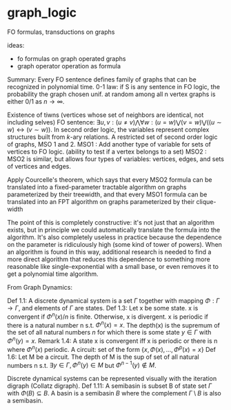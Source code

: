 # graph_logic
FO formulas, transductions on graphs

ideas:
- fo formulas on graph operated graphs
- graph operator operation as formula

Summary: 
Every FO sentence defines family of graphs that can be recognized in polynomial time. 0-1 law: if S is any sentence in FO logic, the probability the graph chosen unif. at random among all n vertex graphs is either 0/1 as $n \rightarrow \infty$. 

Existence of tiwns (vertices whose set of neighbors are identical, not including selves) FO sentence: $\exists u,v : (u \neq v) \bigwedge \forall w: (u=w) \bigvee (v = w) \bigvee ((u \sim w) \leftrightarrow ( v \sim w))$.
In second order logic, the variables represent complex structures built from $k$-ary relations.
A restricted set of second order logic of graphs, MSO 1 and 2. 
MSO1 : Add another type of variable for sets of vertices to FO logic. (ability to test if a vertex belongs to a set)
MSO2 : MSO2 is similar, but allows four types of variables: vertices, edges, and sets of vertices and edges. 

Apply Courcelle's theorem, which says that every MSO2 formula can be translated into a fixed-parameter tractable algorithm on graphs parameterized by their treewidth, and that every MSO1 formula can be translated into an FPT algorithm on graphs parameterized by their clique-width

The point of this is completely constructive: it's not just that an algorithm exists, but in principle we could automatically translate the formula into the algorithm. It's also completely useless in practice because the dependence on the parameter is ridiculously high (some kind of tower of powers). When an algorithm is found in this way, additional research is needed to find a more direct algorithm that reduces this dependence to something more reasonable like single-exponential with a small base, or even removes it to get a polynomial time algorithm. 

From Graph Dynamics:

Def 1.1: A discrete dynamical system is a set $\Gamma$ together with mapping $\Phi: \Gamma \rightarrow \Gamma$, and elements of $\Gamma$ are states.
Def 1.3: Let x be some state. x is convergent if $\Phi^n(x)/n$ is finite. Otherwise, x is divergent. x is periodic if there is a natural number n s.t. $\Phi^n(x)=x$. 
The depth(x) is the supremum of the set of all natural numbers $n$ for which there is some state $y \in \Gamma$ with $\Phi^n(y) = x$. 
Remark 1.4: A state x is convergent iff x is periodic or there is n where $\Phi^n(x)$ periodic.
A circuit: set of the form $\{ x, \Phi(x), ..., \Phi^p(x) = x\}$
Def 1.6: Let M be a circuit. The depth of M is the sup of set of all natural numbers n s.t. $\exists y \in \Gamma, \Phi^n(y) \in M$ but $\Phi^{n-1}(y) \notin M$.

Discrete dynamical systems can be represented visually with the iteration digraph (Collatz digraph). 
Def 1.11: A semibasin is subset B of state set $\Gamma$ with $\Phi(B) \subseteq B$. A basin is a semibasin $B$ where the complement $\Gamma \setminus B$ is also a semibasin. 
